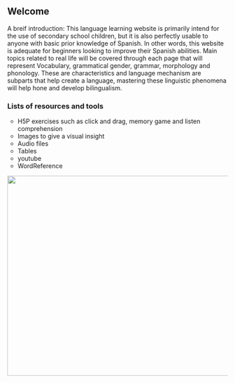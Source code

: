 <h2>Welcome</h2>

<p>A breif introduction: This language learning website is primarily intend for the use of secondary school children, but it is also perfectly usable to anyone with basic prior knowledge of Spanish. In other words, this website is adequate for beginners looking to improve their Spanish abilities. Main topics related to real life will be covered through each page that will represent Vocabulary, grammatical gender, grammar, morphology and phonology. These are characteristics and language mechanism are subparts that help create a language, mastering these linguistic phenomena will help hone and develop bilingualism.</p>

<h3>Lists of resources and tools</h3>

<ul style="list-style-type:circle">
  <li>H5P exercises such as click and drag, memory game and listen comprehension</li>
  <li>Images to give a visual insight</li>
  <li>Audio files</li>
  <li>Tables</li>
  <li>youtube</li>
  <li>WordReference</li>
</ul>  

<img style="-webkit-user-select: none;cursor: zoom-in;" src="https://washingtonlee.apsva.us/wp-content/uploads/sites/38/2017/08/bienvenidos-pic-with-flags_orig.jpeg" width="813" height="457">                                                                                                                       

